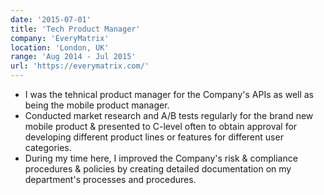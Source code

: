 ```yaml
---
date: '2015-07-01'
title: 'Tech Product Manager'
company: 'EveryMatrix'
location: 'London, UK'
range: 'Aug 2014 - Jul 2015'
url: 'https://everymatrix.com/'
---
```


- I was the tehnical product manager for the Company's APIs as well as being the mobile product manager.
- Conducted market research and A/B tests regularly for the brand new mobile product & presented to C-level often to obtain approval for developing different product lines or features for different user categories.
- During my time here, I improved the Company's risk & compliance procedures & policies by creating detailed documentation on my department's processes and procedures.
